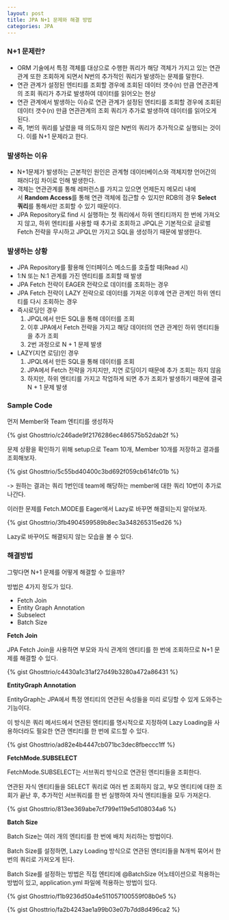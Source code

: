 ```yaml
---
layout: post
title: JPA N+1 문제와 해결 방법
categories: JPA
---
```


### N+1 문제란?

- ORM 기술에서 특정 객체를 대상으로 수행한 쿼리가 해당 객체가 가지고 있는 연관관계 또한 조회하게 되면서 N번의 추가적인 쿼리가 발생하는 문제를 말한다.
- 연관 관계가 설정된 엔티티를 조회할 경우에 조회된 데이터 갯수(n) 만큼 연관관계의 조회 쿼리가 추가로 발생하여 데이터를 읽어오는 현상
- 연관 관계에서 발생하는 이슈로 연관 관계가 설정된 엔티티를 조회할 경우에 조회된 데이터 갯수(n) 만큼 연관관계의 조회 쿼리가 추가로 발생하여 데이터를 읽어오게 된다. 
- 즉, 1번의 쿼리를 날렸을 때 의도하지 않은 N번의 쿼리가 추가적으로 실행되는 것이다. 이를 N+1 문제라고 한다.

### 발생하는 이유

- N+1문제가 발생하는 근본적인 원인은 관계형 데이터베이스와 객체지향 언어간의 패러다임 차이로 인해 발생한다. 
- 객체는 연관관계를 통해 레퍼런스를 가지고 있으면 언제든지 메모리 내에서 **Random Access**를 통해 연관 객체에 접근할 수 있지만 RDB의 경우 **Select 쿼리**를 통해서만 조회할 수 있기 때문이다.
- JPA Repository로 find 시 실행하는 첫 쿼리에서 하위 엔티티까지 한 번에 가져오지 않고, 하위 엔티티를 사용할 때 추가로 조회하고 JPQL은 기본적으로 글로벌 Fetch 전략을 무시하고 JPQL만 가지고 SQL을 생성하기 때문에 발생한다.

### 발생하는 상황

- JPA Repository를 활용해 인터페이스 메소드를 호출할 때(Read 시)
- 1:N 또는 N:1 관계를 가진 엔티티를 조회할 때 발생
- JPA Fetch 전략이 EAGER 전략으로 데이터를 조회하는 경우
- JPA Fetch 전략이 LAZY 전략으로 데이터를 가져온 이후에 연관 관계인 하위 엔티티를 다시 조회하는 경우
- 즉시로딩인 경우
    1. JPQL에서 만든 SQL을 통해 데이터를 조회
    2. 이후 JPA에서 Fetch 전략을 가지고 해당 데이터의 연관 관계인 하위 엔티티들을 추가 조회
    3. 2번 과정으로 N + 1 문제 발생
- LAZY(지연 로딩)인 경우
    1. JPQL에서 만든 SQL을 통해 데이터를 조회
    2. JPA에서 Fetch 전략을 가지지만, 지연 로딩이기 때문에 추가 조회는 하지 않음
    3. 하지만, 하위 엔티티를 가지고 작업하게 되면 추가 조회가 발생하기 때문에 결국 N + 1 문제 발생

### Sample Code

먼저 Member와 Team 엔티티를 생성하자

{% gist Ghosttrio/c246ade9f2176286ec486575b52dab2f %}

문제 상황을 확인하기 위해 setup으로 Team 10개, Member 10개를 저장하고 결과를 조회해보자.

{% gist Ghosttrio/5c55bd40400c3bd692f059cb614fc01b %}

-> 원하는 결과는 쿼리 1번인데 team에 해당하는 member에 대한 쿼리 10번이 추가로 나간다.

이러한 문제를 Fetch.MODE를 Eager에서 Lazy로 바꾸면 해결되는지 알아보자.

{% gist Ghosttrio/3fb4904599589b8ec3a348265315ed26 %}

Lazy로 바꾸어도 해결되지 않는 모습을 볼 수 있다.

### 해결방법

그렇다면 N+1 문제를 어떻게 해결할 수 있을까?

방법은 4가지 정도가 있다.
- Fetch Join
- Entity Graph Annotation
- Subselect
- Batch Size

**Fetch Join**

JPA Fetch Join을 사용하면 부모와 자식 관계의 엔티티를 한 번에 조회하므로 N+1 문제를 해결할 수 있다.

{% gist Ghosttrio/c4430a1c31af27d49b3280a472a86431 %}    

**EntityGraph Annotation**

EntityGraph는 JPA에서 특정 엔티티의 연관된 속성들을 미리 로딩할 수 있게 도와주는 기능이다.

이 방식은 쿼리 메서드에서 연관된 엔티티를 명시적으로 지정하여 Lazy Loading을 사용하더라도 필요한 연관 엔티티를 한 번에 로드할 수 있다.

{% gist Ghosttrio/ad82e4b4447cb071bc3dec8fbeccc1ff %}


**FetchMode.SUBSELECT**

FetchMode.SUBSELECT는 서브쿼리 방식으로 연관된 엔티티들을 조회한다.

연관된 자식 엔티티들을 SELECT 쿼리로 여러 번 조회하지 않고, 부모 엔티티에 대한 조회가 끝난 후, 추가적인 서브쿼리를 한 번 실행하여 자식 엔티티들을 모두 가져온다.

{% gist Ghosttrio/813ee369abe7cf799e119e5d108034a6 %}

**Batch Size**

Batch Size는 여러 개의 엔티티를 한 번에 배치 처리하는 방법이다.

Batch Size를 설정하면, Lazy Loading 방식으로 연관된 엔티티들을 N개씩 묶어서 한 번의 쿼리로 가져오게 된다. 

Batch Size를 설정하는 방법은 직접 엔티티에 @BatchSize 어노테이션으로 적용하는 방법이 있고, application.yml 파일에 적용하는 방법이 있다.

{% gist Ghosttrio/f1b9236d50a4e511057100559f08b0e5 %}

{% gist Ghosttrio/fa2b4243ae1a99b03e07b7dd8d496ca2 %}

